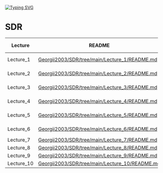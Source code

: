 [![Typing SVG](https://readme-typing-svg.herokuapp.com?font=Fira+Code&pause=1000&color=000000&background=FFFFFF&width=435&lines=Hello%2C+I'm+Georgii;A+group+student+ia131)](https://git.io/typing-svg)

# SDR
| Lecture | README | Справочный материал |
| ------ | ------ | ------ |
| Lecture_1 | [Georgii2003/SDR/tree/main/Lecture_1/README.md][P1] | [Лекция_1][L1] и [Лекция_2][L2] |
| Lecture_2 | [Georgii2003/SDR/tree/main/Lecture_2/README.md][P2] | [Лекция_3][L3] и [Лекция_4][L4] |
| Lecture_3 | [Georgii2003/SDR/tree/main/Lecture_3/README.md][P3] | [Лекция_5][L5] и [Лекция_6][L6] |
| Lecture_4 | [Georgii2003/SDR/tree/main/Lecture_4/README.md][P4] | [Лекция_7][L7] и [Лекция_8][L8] |
| Lecture_5 | [Georgii2003/SDR/tree/main/Lecture_5/README.md][P5] | [Лекция_9][L9] и [Лекция_10][L10] |
| Lecture_6 | [Georgii2003/SDR/tree/main/Lecture_6/README.md][P6] | [Лекция_11][L11] и [Лекция_12][L12] |
| Lecture_7 | [Georgii2003/SDR/tree/main/Lecture_7/README.md][P7] | [Лекция_13][L13]|
| Lecture_8 | [Georgii2003/SDR/tree/main/Lecture_8/README.md][P8] | [Лекция_14][L14]|
| Lecture_9 | [Georgii2003/SDR/tree/main/Lecture_9/README.md][P9] | [Лекция_15][L15]|
| Lecture_10 | [Georgii2003/SDR/tree/main/Lecture_10/README.md][P9] | [Лекция_16][L16]|


[P1]: <https://github.com/Georgii2003/SDR/tree/main/Lecture_1/README.md>
[P2]: <https://github.com/Georgii2003/SDR/tree/main/Lecture_2/README.md>
[P3]: <https://github.com/Georgii2003/SDR/tree/main/Lecture_3/README.md>
[P4]: <https://github.com/Georgii2003/SDR/tree/main/Lecture_4/README.md>
[P5]: <https://github.com/Georgii2003/SDR/tree/main/Lecture_5/README.md>
[P6]: <https://github.com/Georgii2003/SDR/tree/main/Lecture_6/README.md>
[P7]: <https://github.com/Georgii2003/SDR/tree/main/Lecture_7/README.md>
[P8]: <https://github.com/Georgii2003/SDR/tree/main/Lecture_8/README.md>
[P9]: <https://github.com/Georgii2003/SDR/tree/main/Lecture_9/README.md>
[P10]: <https://github.com/Georgii2003/SDR/tree/main/Lecture_10/README.md>



[L1]: <https://humble-ballcap-e09.notion.site/1-SDR-bf05fc1219da419d88d15f950007c08d>
[L2]: <https://humble-ballcap-e09.notion.site/2-84a9d15f81834c58a86af70a76991cec>
[L3]: <https://humble-ballcap-e09.notion.site/3-022075c5872a478a986df83e3e5dd6dd>
[L4]: <https://humble-ballcap-e09.notion.site/4-Python-5f78caed6b4c4d919115c5489dd4ffae>
[L5]: <https://humble-ballcap-e09.notion.site/5-5f9904dc31f747379b47610a5625be65>
[L6]: <https://humble-ballcap-e09.notion.site/6-PyAdi-Adalm-Pluto-SDR-7dabe605bb7243e3b8cb02ff208ca2bf>
[L7]: <https://humble-ballcap-e09.notion.site/7-0ee2669e5e8144f39ed11d8455609fc2>
[L8]: <https://humble-ballcap-e09.notion.site/8-Python-Spyder-c8f1d4266bd0468caadda311c2e6f812>
[L9]: <https://humble-ballcap-e09.notion.site/9-e47a36000b3944be8c93d32561685ae1>
[L10]: <https://humble-ballcap-e09.notion.site/10-Python-Spyder-6db5b4e2bbc74e098af7297b98508b63>
[L11]: <https://humble-ballcap-e09.notion.site/11-33d96c13fe9142c3bdceb2ede48f7a50>
[L12]: <https://humble-ballcap-e09.notion.site/12-83c5c0afd4d6469d8d40becd87874dc8>
[L13]: <https://humble-ballcap-e09.notion.site/13-QPSK-QAM-SDR-6928d03094d34fc895a4ab49dfed48ec>
[L14]: <https://humble-ballcap-e09.notion.site/14-IQ-f05a7383ce384e51a13de2b04708bbc8>
[L15]: <https://humble-ballcap-e09.notion.site/15--ab3f176a821848478cb11affbfe4fe0b>
[L16]: <https://humble-ballcap-e09.notion.site/16-50a1614990ac456bb72154d603bb8654>